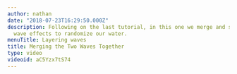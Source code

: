 ```yaml
---
author: nathan
date: "2018-07-23T16:29:50.000Z"
description: Following on the last tutorial, in this one we merge and stack the two
  wave effects to randomize our water.
menuTitle: Layering waves
title: Merging the Two Waves Together
type: video
videoid: aC5Yzx7tS74
---
```

